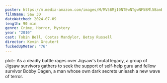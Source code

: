 ```yaml
---
poster: https://m.media-amazon.com/images/M/MV5BMjI0NTEwNTgwNF5BMl5BanBnXkFtZTcwMDM5MTU5Mw@@._V1_SX300.jpg
filmName: Saw 3D
dateWatched: 2024-07-09
length: 90 min
genre: Crime, Horror, Mystery
year: "2010"
cast: Tobin Bell, Costas Mandylor, Betsy Russell
director: Kevin Greutert
fuckedUpMeter: "76"
---
```



plot:: As a deadly battle rages over Jigsaw's brutal legacy, a group of Jigsaw survivors gathers to seek the support of self-help guru and fellow survivor Bobby Dagen, a man whose own dark secrets unleash a new wave of terror.